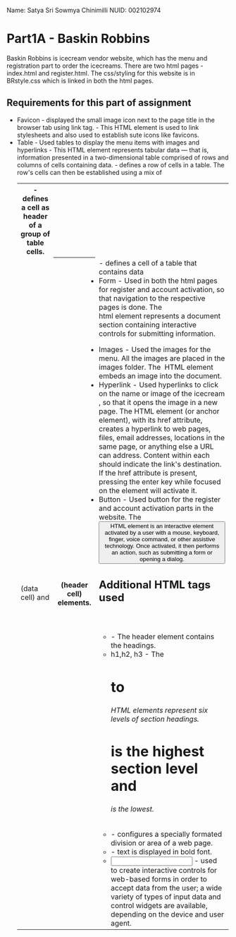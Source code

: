 Name: Satya Sri Sowmya Chinimilli
NUID: 002102974

# Part1A - Baskin Robbins

Baskin Robbins is icecream vendor website, which has the menu and registration part to order the icecreams. There are two html pages - index.html and register.html. The css/styling for this website is in BRstyle.css which is linked in both the html pages.

## Requirements for this part of assignment
* Favicon - displayed the small image icon next to the page title in the browser tab using link tag.
    <link> - This HTML element is used to link stylesheets and also used to establish sute icons like favicons.
* Table - Used tables to display the menu items with images and hyperlinks
    <table> - This HTML element represents tabular data — that is, information presented in a two-dimensional table comprised of rows and columns of cells containing data.
    <th> -  defines a cell as header of a group of table cells. 
    <tr> -  defines a row of cells in a table. The row's cells can then be established using a mix of <td> (data cell) and <th> (header cell) elements.
    <td> -  defines a cell of a table that contains data
* Form - Used in both the html pages for register and account activation, so that navigation to the respective pages is done.
    The <form> html element represents a document section containing interactive controls for submitting information.
* Images -  Used the images for the menu. All the images are placed in the images folder.
    The <img> HTML element embeds an image into the document.
* Hyperlink - Used hyperlinks to click on the name or image of the icecream , so that it opens the image in a new page.
    The <a> HTML element (or anchor element), with its href attribute, creates a hyperlink to web pages, files, email addresses, locations in the same page, or anything else a URL can address.
    Content within each <a> should indicate the link's destination. If the href attribute is present, pressing the enter key while focused on the <a> element will activate it.
* Button - Used button for the register and account activation parts in the website.
    The <button> HTML element is an interactive element activated by a user with a mouse, keyboard, finger, voice command, or other assistive technology. Once activated, it then performs an action, such as submitting a form or opening a dialog.

## Additional HTML tags used
* <header></header> - The header element contains the headings.
* h1,h2, h3 - The <h1> to <h6> HTML elements represent six levels of section headings. <h1> is the highest section level and <h6> is the lowest.
* <div></div> - configures a specially formated division or area of a web page.
* <b></b> - text is displayed in bold font.
* <input> - used to create interactive controls for web-based forms in order to accept data from the user; a wide variety of types of input data and control widgets are available, depending on the device and user agent. 